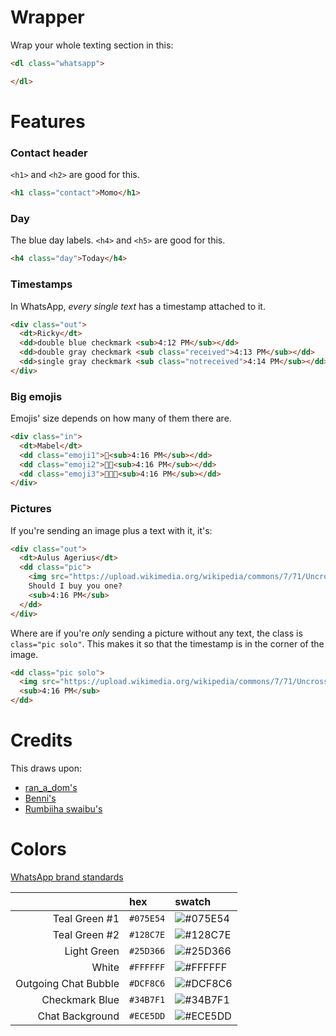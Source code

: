 # Wrapper
Wrap your whole texting section in this:
```html
<dl class="whatsapp">

</dl>
```

# Features
### Contact header
`<h1>` and `<h2>` are good for this.
```html
<h1 class="contact">Momo</h1>
```

### Day
The blue day labels. `<h4>` and `<h5>` are good for this.
```html
<h4 class="day">Today</h4>
```

### Timestamps
In WhatsApp, _every single text_ has a timestamp attached to it.

```html
<div class="out">
  <dt>Ricky</dt>
  <dd>double blue checkmark <sub>4:12 PM</sub></dd>
  <dd>double gray checkmark <sub class="received">4:13 PM</sub></dd>
  <dd>single gray checkmark <sub class="notreceived">4:14 PM</sub></dd>
</div>
```

### Big emojis
Emojis' size depends on how many of them there are.

```html
<div class="in">
  <dt>Mabel</dt>
  <dd class="emoji1">💖<sub>4:16 PM</sub></dd>
  <dd class="emoji2">💖💖<sub>4:16 PM</sub></dd>
  <dd class="emoji3">💖💖💖<sub>4:16 PM</sub></dd>
</div>
```

### Pictures
If you're sending an image plus a text with it, it's:

```html
<div class="out">
  <dt>Aulus Agerius</dt>
  <dd class="pic">
    <img src="https://upload.wikimedia.org/wikipedia/commons/7/71/Uncrossed_gladius.jpg" />
    Should I buy you one?
    <sub>4:16 PM</sub>
  </dd>
</div>
```

Where are if you're _only_ sending a picture without any text, the class is `class="pic solo"`. This makes it so that the timestamp is in the corner of the image.

```html
<dd class="pic solo">
  <img src="https://upload.wikimedia.org/wikipedia/commons/7/71/Uncrossed_gladius.jpg" />
  <sub>4:16 PM</sub>
</dd>
```

# Credits
This draws upon:
* [ran_a_dom's](https://archiveofourown.org/works/15842043/chapters/36893073)
* [Benni's](https://codepen.io/8eni/pen/YWoRGm)
* [Rumbiiha swaibu's](https://codepen.io/swaibu/pen/QxJjwN)

# Colors
[WhatsApp brand standards](https://whatsappbrand.com/)

|                      | hex       | swatch |
| -------------------: | :-------- | :----- |
| Teal Green #1        | `#075E54` | ![#075E54](https://placehold.it/15/075E54?text=+)
| Teal Green #2        | `#128C7E` | ![#128C7E](https://placehold.it/15/128C7E?text=+)
| Light Green          | `#25D366` | ![#25D366](https://placehold.it/15/25D366?text=+)
| White                | `#FFFFFF` | ![#FFFFFF](https://placehold.it/15/FFFFFF?text=+)
| Outgoing Chat Bubble | `#DCF8C6` | ![#DCF8C6](https://placehold.it/15/DCF8C6?text=+)
| Checkmark Blue       | `#34B7F1` | ![#34B7F1](https://placehold.it/15/34B7F1?text=+)
| Chat Background      | `#ECE5DD` | ![#ECE5DD](https://placehold.it/15/ECE5DD?text=+)

